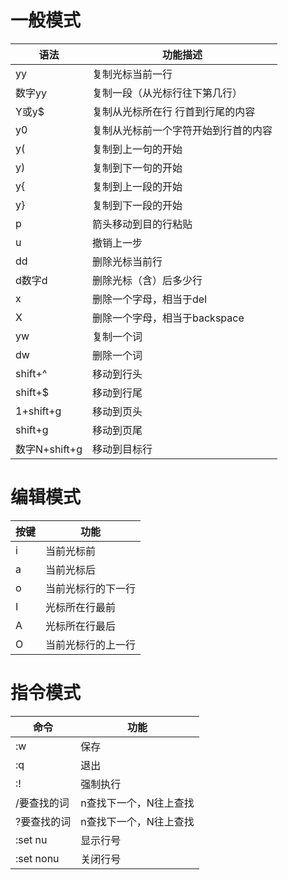 # 一般模式

|语法|功能描述|
|---|---|
|yy|复制光标当前一行|
|数字yy|复制一段（从光标行往下第几行）|
|Y或y$|复制从光标所在行 行首到行尾的内容|
|y0|复制从光标前一个字符开始到行首的内容|
|y(|复制到上一句的开始|
|y)|复制到下一句的开始|
|y{|复制到上一段的开始|
|y}|复制到下一段的开始|
|p|箭头移动到目的行粘贴|
|u|撤销上一步|
|dd|删除光标当前行|
|d数字d|删除光标（含）后多少行|
|x|删除一个字母，相当于del|
|X|删除一个字母，相当于backspace|
|yw|复制一个词|
|dw|删除一个词|
|shift+^|移动到行头|
|shift+$|移动到行尾|
|1+shift+g|移动到页头|
|shift+g|移动到页尾|
|数字N+shift+g|移动到目标行|

# 编辑模式
|按键|功能|
|---|---|
|i|当前光标前|
|a|当前光标后|
|o|当前光标行的下一行|
|I|光标所在行最前|
|A|光标所在行最后|
|O|当前光标行的上一行|
# 指令模式
|命令|功能|
|---|---|
|:w|保存|
|:q|退出|
|:!|强制执行|
|/要查找的词|n查找下一个，N往上查找|
|?要查找的词|n查找下一个，N往上查找|
|:set nu|显示行号|
|:set nonu|关闭行号|